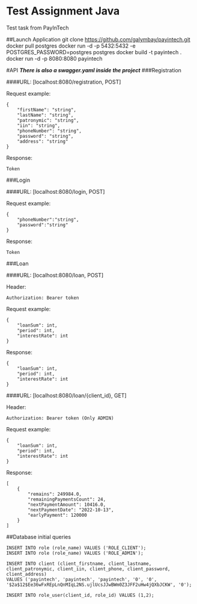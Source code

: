 # Test Assignment Java
Test task from PayInTech

##Launch Application
    git clone https://github.com/galymbay/payintech.git
    docker pull postgres
    docker run -d -p 5432:5432 -e POSTGRES_PASSWORD=postgres postgres
    docker build -t payintech .
    docker run -d -p 8080:8080 payintech


#API
***There is also a swagger.yaml inside the project***
###Registration

####URL: [localhost:8080/registration, POST]

Request example:

    {
        "firstName": "string",
        "lastName": "string",
        "patronymic": "string",
        "iin": "string",
        "phoneNumber": "string",
        "password": "string",
        "address": "string"
    }
Response:

    Token

###Login

####URL: [localhost:8080/login, POST]

Request example:

    {
        "phoneNumber":"string",
        "password":"string"
    }
Response:

    Token

###Loan

####URL: [localhost:8080/loan, POST]

Header:

    Authorization: Bearer token

Request example:

    {
        "loanSum": int,
        "period": int,
        "interestRate": int
    }
Response:

    {
        "loanSum": int,
        "period": int,
        "interestRate": int
    }

####URL: [localhost:8080/loan/{client_id}, GET]

Header:

    Authorization: Bearer token (Only ADMIN)

Request example:

    {
        "loanSum": int,
        "period": int,
        "interestRate": int
    }
Response:

    [
        {
            "remains": 249984.0,
            "remainingPaymentsCount": 24,
            "nextPaymentAmount": 10416.0,
            "nextPaymentDate": "2022-10-13",
            "earlyPayment": 120000
        }
    ]

##Database initial queries

    INSERT INTO role (role_name) VALUES ('ROLE_CLIENT');
    INSERT INTO role (role_name) VALUES ('ROLE_ADMIN');
    
    INSERT INTO client (client_firstname, client_lastname, client_patronymic, client_iin, client_phone, client_password, client_address)
    VALUES ('payintech', 'payintech', 'payintech', '0', '0', '$2a$12$Ee36wFxREpLnQnMIqL2NS.ujlUcsJJwBWm0Z3JFF2uHw4jQXbJCKW', '0');
    
    INSERT INTO role_user(client_id, role_id) VALUES (1,2);